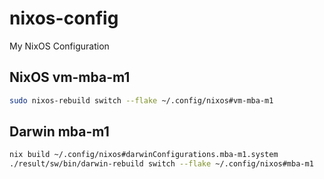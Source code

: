 # nixos-config
My NixOS Configuration

## NixOS vm-mba-m1

```sh
sudo nixos-rebuild switch --flake ~/.config/nixos#vm-mba-m1
```

## Darwin mba-m1

```sh
nix build ~/.config/nixos#darwinConfigurations.mba-m1.system
./result/sw/bin/darwin-rebuild switch --flake ~/.config/nixos#mba-m1
```
